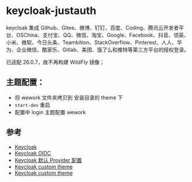 # keycloak-justauth
keycloak 集成 Github、Gitee、微博、钉钉、百度、Coding、腾讯云开发者平台、OSChina、支付宝、QQ、微信、淘宝、Google、Facebook、抖音、领英、小米、微软、今日头条、Teambition、StackOverflow、Pinterest、人人、华为、企业微信、酷家乐、Gitlab、美团、饿了么和推特等第三方平台的授权登录。

已适配 26.0.7，故不再构建 WildFly 镜像；

## 主题配置：
- 将 wework 文件夹拷贝到 安装目录的 theme 下
- `start-dev` 重启
- 配置中 login 主题配置 wework

## 参考
- [Keycloak](https://www.keycloak.org/)
- [Keycloak OIDC](https://www.keycloak.org/securing-apps/oidc-layers)
- [Keycloak 默认 Provider 配置](https://www.keycloak.org/docs/latest/server_admin/index.html#default_identity_provider)
- [Keycloak custom theme](https://springdoc.cn/spring-keycloak-custom-themes/)
- [Keycloak custom theme](https://blog.csdn.net/q1ngqingsky/article/details/123417611)